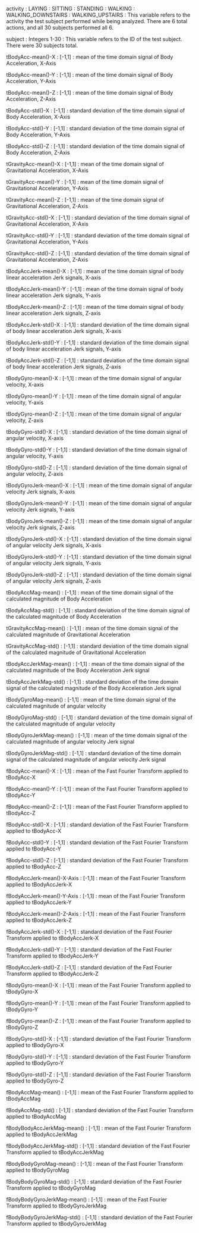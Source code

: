 activity
	: LAYING
	: SITTING
	: STANDING
	: WALKING
	: WALKING_DOWNSTAIRS
	: WALKING_UPSTAIRS
	: This variable refers to the activity the test subject performed while being analyzed. There are 6 total actions, and all 30 subjects performed all 6.

subject
	: Integers 1-30
	: This variable refers to the ID of the test subject. There were 30 subjects total.
		
tBodyAcc-mean()-X
	: [-1,1]
	: mean of the time domain signal of Body Acceleration, X-Axis

tBodyAcc-mean()-Y
	: [-1,1]
	: mean of the time domain signal of Body Acceleration, Y-Axis
		
tBodyAcc-mean()-Z
	: [-1,1]
	: mean of the time domain signal of Body Acceleration, Z-Axis

tBodyAcc-std()-X
	: [-1,1]
	: standard deviation of the time domain signal of Body Acceleration, X-Axis		

tBodyAcc-std()-Y
	: [-1,1]
	: standard deviation of the time domain signal of Body Acceleration, Y-Axis
		
tBodyAcc-std()-Z
	: [-1,1]
	: standard deviation of the time domain signal of Body Acceleration, Z-Axis
		
tGravityAcc-mean()-X
	: [-1,1]
	: mean of the time domain signal of Gravitational Acceleration, X-Axis
		
tGravityAcc-mean()-Y
	: [-1,1]
	: mean of the time domain signal of Gravitational Acceleration, Y-Axis
		
tGravityAcc-mean()-Z
	: [-1,1]
	: mean of the time domain signal of Gravitational Acceleration, Z-Axis
		
tGravityAcc-std()-X
	: [-1,1]
	: standard deviation of the time domain signal of Gravitational Acceleration, X-Axis
		
tGravityAcc-std()-Y
	: [-1,1]
	: standard deviation of the time domain signal of Gravitational Acceleration, Y-Axis
		
tGravityAcc-std()-Z
	: [-1,1]
	: standard deviation of the time domain signal of Gravitational Acceleration, Z-Axis
		
tBodyAccJerk-mean()-X
	: [-1,1]
	: mean of the time domain signal of body linear acceleration Jerk signals, X-axis
		
tBodyAccJerk-mean()-Y
	: [-1,1]
	: mean of the time domain signal of body linear acceleration Jerk signals, Y-axis
		
tBodyAccJerk-mean()-Z
	: [-1,1]
	: mean of the time domain signal of body linear acceleration Jerk signals, Z-axis
		
tBodyAccJerk-std()-X
	: [-1,1]
	: standard deviation of the time domain signal of body linear acceleration Jerk signals, X-axis
		
tBodyAccJerk-std()-Y
	: [-1,1]
	: standard deviation of the time domain signal of body linear acceleration Jerk signals, Y-axis
		
tBodyAccJerk-std()-Z
	: [-1,1]
	: standard deviation of the time domain signal of body linear acceleration Jerk signals, Z-axis

tBodyGyro-mean()-X
	: [-1,1]
	: mean of the time domain signal of angular velocity, X-axis
		
tBodyGyro-mean()-Y
	: [-1,1]
	: mean of the time domain signal of angular velocity, Y-axis
		
tBodyGyro-mean()-Z
	: [-1,1]
	: mean of the time domain signal of angular velocity, Z-axis
		
tBodyGyro-std()-X
	: [-1,1]
	: standard deviation of the time domain signal of angular velocity, X-axis
		
tBodyGyro-std()-Y
	: [-1,1]
	: standard deviation of the time domain signal of angular velocity, Y-axis
		
tBodyGyro-std()-Z
	: [-1,1]
	: standard deviation of the time domain signal of angular velocity, Z-axis
		
tBodyGyroJerk-mean()-X
	: [-1,1]
	: mean of the time domain signal of angular velocity Jerk signals, X-axis
		
tBodyGyroJerk-mean()-Y
	: [-1,1]
	: mean of the time domain signal of angular velocity Jerk signals, Y-axis
		
tBodyGyroJerk-mean()-Z
	: [-1,1]
	: mean of the time domain signal of angular velocity Jerk signals, Z-axis
		
tBodyGyroJerk-std()-X
	: [-1,1]
	: standard deviation of the time domain signal of angular velocity Jerk signals, X-axis
		
tBodyGyroJerk-std()-Y
	: [-1,1]
	: standard deviation of the time domain signal of angular velocity Jerk signals, Y-axis
		
tBodyGyroJerk-std()-Z
	: [-1,1]
	: standard deviation of the time domain signal of angular velocity Jerk signals, Z-axis
		
tBodyAccMag-mean()
	: [-1,1]
	: mean of the time domain signal of the calculated magnitude of Body Acceleration
		
tBodyAccMag-std()
	: [-1,1]
	: standard deviation of the time domain signal of the calculated magnitude of Body Acceleration

tGravityAccMag-mean()
	: [-1,1]
	: mean of the time domain signal of the calculated magnitude of Gravitational Acceleration

tGravityAccMag-std()
	: [-1,1]
	: standard deviation of the time domain signal of the calculated magnitude of Gravitational Acceleration
		
tBodyAccJerkMag-mean()
	: [-1,1]
	: mean of the time domain signal of the calculated magnitude of the Body Acceleration Jerk signal

tBodyAccJerkMag-std()
	: [-1,1]
	: standard deviation of the time domain signal of the calculated magnitude of the Body Acceleration Jerk signal
		
			
tBodyGyroMag-mean()
	: [-1,1]
	: mean of the time domain signal of the calculated magnitude of angular velocity
		
tBodyGyroMag-std()
	: [-1,1]
	: standard deviation of the time domain signal of the calculated magnitude of angular velocity

tBodyGyroJerkMag-mean()
	: [-1,1]
	: mean of the time domain signal of the calculated magnitude of angular velocity Jerk signal
		
tBodyGyroJerkMag-std()
	: [-1,1]
	: standard deviation of the time domain signal of the calculated magnitude of angular velocity Jerk signal
		
fBodyAcc-mean()-X
	: [-1,1]
	: mean of the Fast Fourier Transform applied to tBodyAcc-X
		
fBodyAcc-mean()-Y
	: [-1,1]
	: mean of the Fast Fourier Transform applied to tBodyAcc-Y
		
fBodyAcc-mean()-Z
	: [-1,1]
	: mean of the Fast Fourier Transform applied to tBodyAcc-Z

fBodyAcc-std()-X
	: [-1,1]
	: standard deviation of the Fast Fourier Transform applied to tBodyAcc-X
		
fBodyAcc-std()-Y
	: [-1,1]
	: standard deviation of the Fast Fourier Transform applied to tBodyAcc-Y
		
fBodyAcc-std()-Z
	: [-1,1]
	: standard deviation of the Fast Fourier Transform applied to tBodyAcc-Z
		
fBodyAccJerk-mean()-X-Axis
	: [-1,1]
	: mean of the Fast Fourier Transform applied to tBodyAccJerk-X
		
fBodyAccJerk-mean()-Y-Axis
	: [-1,1]
	: mean of the Fast Fourier Transform applied to tBodyAccJerk-Y
		
fBodyAccJerk-mean()-Z-Axis
	: [-1,1]
	: mean of the Fast Fourier Transform applied to tBodyAccJerk-Z

fBodyAccJerk-std()-X
	: [-1,1]
	: standard deviation of the Fast Fourier Transform applied to tBodyAccJerk-X
		
fBodyAccJerk-std()-Y
	: [-1,1]
	: standard deviation of the Fast Fourier Transform applied to tBodyAccJerk-Y
		
fBodyAccJerk-std()-Z
	: [-1,1]
	: standard deviation of the Fast Fourier Transform applied to tBodyAccJerk-Z

		
fBodyGyro-mean()-X
	: [-1,1]
	: mean of the Fast Fourier Transform applied to tBodyGyro-X
		
fBodyGyro-mean()-Y
	: [-1,1]
	: mean of the Fast Fourier Transform applied to tBodyGyro-Y
		
fBodyGyro-mean()-Z
	: [-1,1]
	: mean of the Fast Fourier Transform applied to tBodyGyro-Z
		
fBodyGyro-std()-X
	: [-1,1]
	: standard deviation of the Fast Fourier Transform applied to tBodyGyro-X
		
fBodyGyro-std()-Y
	: [-1,1]
	: standard deviation of the Fast Fourier Transform applied to tBodyGyro-Y
		
fBodyGyro-std()-Z
	: [-1,1]
	: standard deviation of the Fast Fourier Transform applied to tBodyGyro-Z
		
fBodyAccMag-mean()
	: [-1,1]
	: mean of the Fast Fourier Transform applied to tBodyAccMag
		
fBodyAccMag-std()
	: [-1,1]
	: standard deviation of the Fast Fourier Transform applied to tBodyAccMag
		
fBodyBodyAccJerkMag-mean()
	: [-1,1]
	: mean of the Fast Fourier Transform applied to tBodyAccJerkMag
		
fBodyBodyAccJerkMag-std()
	: [-1,1]
	: standard deviation of the Fast Fourier Transform applied to tBodyAccJerkMag
		
fBodyBodyGyroMag-mean()
	: [-1,1]
	: mean of the Fast Fourier Transform applied to tBodyGyroMag
		
fBodyBodyGyroMag-std()
	: [-1,1]
	: standard deviation of the Fast Fourier Transform applied to tBodyGyroMag
		
fBodyBodyGyroJerkMag-mean()
	: [-1,1]
	: mean of the Fast Fourier Transform applied to tBodyGyroJerkMag

fBodyBodyGyroJerkMag-std()
	: [-1,1]
	: standard deviation of the Fast Fourier Transform applied to tBodyGyroJerkMag